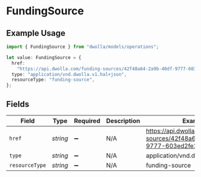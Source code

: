 # FundingSource

## Example Usage

```typescript
import { FundingSource } from "dwolla/models/operations";

let value: FundingSource = {
  href:
    "https://api.dwolla.com/funding-sources/42f48a64-2a9b-40df-9777-603ed2fe2764",
  type: "application/vnd.dwolla.v1.hal+json",
  resourceType: "funding-source",
};
```

## Fields

| Field                                                                       | Type                                                                        | Required                                                                    | Description                                                                 | Example                                                                     |
| --------------------------------------------------------------------------- | --------------------------------------------------------------------------- | --------------------------------------------------------------------------- | --------------------------------------------------------------------------- | --------------------------------------------------------------------------- |
| `href`                                                                      | *string*                                                                    | :heavy_minus_sign:                                                          | N/A                                                                         | https://api.dwolla.com/funding-sources/42f48a64-2a9b-40df-9777-603ed2fe2764 |
| `type`                                                                      | *string*                                                                    | :heavy_minus_sign:                                                          | N/A                                                                         | application/vnd.dwolla.v1.hal+json                                          |
| `resourceType`                                                              | *string*                                                                    | :heavy_minus_sign:                                                          | N/A                                                                         | funding-source                                                              |